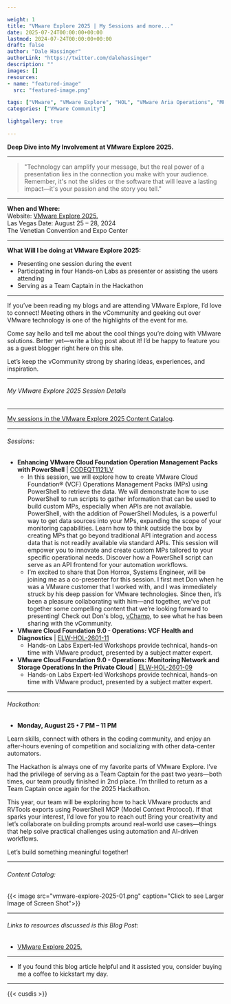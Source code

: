 ```yaml
---

weight: 1
title: "VMware Explore 2025 | My Sessions and more..."
date: 2025-07-24T00:00:00+00:00
lastmod: 2024-07-24T00:00:00+00:00
draft: false
author: "Dale Hassinger"
authorLink: "https://twitter.com/dalehassinger"
description: ""
images: []
resources:
- name: "featured-image"
  src: "featured-image.png"

tags: ["VMware", "VMware Explore", "HOL", "VMware Aria Operations", "MP Builder", "Vegas"]
categories: ["VMware Community"]

lightgallery: true

---
```


**Deep Dive into My Involvement at VMware Explore 2025.**

<!--more-->

---

>"Technology can amplify your message, but the real power of a presentation lies in the connection you make with your audience. Remember, it's not the slides or the software that will leave a lasting impact—it's your passion and the story you tell."

---

**When and Where:**  
Website: [VMware Explore 2025.](https://www.vmware.com/explore/us)  
Las Vegas Date: August 25 – 28, 2024  
The Venetian Convention and Expo Center  

---

**What Will I be doing at VMware Explore 2025:**
- Presenting one session during the event  
- Participating in four Hands-on Labs as presenter or assisting the users attending  
- Serving as a Team Captain in the Hackathon  

---

If you’ve been reading my blogs and are attending VMware Explore, I’d love to connect! Meeting others in the vCommunity and geeking out over VMware technology is one of the highlights of the event for me.  

Come say hello and tell me about the cool things you’re doing with VMware solutions. Better yet—write a blog post about it! I’d be happy to feature you as a guest blogger right here on this site.  

Let’s keep the vCommunity strong by sharing ideas, experiences, and inspiration.  

---

###### My VMware Explore 2025 Session Details 

---

[My sessions in the VMware Explore 2025 Content Catalog](https://event.vmware.com/flow/vmware/explore2025lv/content/page/catalog?search=hassinger).  

---

###### Sessions:
 
* **Enhancing VMware Cloud Foundation Operation Management Packs with PowerShell** | [CODEQT1121LV](https://event.vmware.com/flow/vmware/explore2025lv/content/page/catalog?search=CODEQT1121LV)  
  * In this session, we will explore how to create VMware Cloud Foundation® (VCF) Operations Management Packs (MPs) using PowerShell to retrieve the data. We will demonstrate how to use PowerShell to run scripts to gather information that can be used to build custom MPs, especially when APIs are not available. PowerShell, with the addition of PowerShell Modules, is a powerful way to get data sources into your MPs, expanding the scope of your monitoring capabilities. Learn how to think outside the box by creating MPs that go beyond traditional API integration and access data that is not readily available via standard APIs. This session will empower you to innovate and create custom MPs tailored to your specific operational needs. Discover how a PowerShell script can serve as an API frontend for your automation workflows.  
  * I’m excited to share that Don Horrox, Systems Engineer, will be joining me as a co-presenter for this session. I first met Don when he was a VMware customer that I worked with, and I was immediately struck by his deep passion for VMware technologies. Since then, it’s been a pleasure collaborating with him—and together, we’ve put together some compelling content that we’re looking forward to presenting! Check out Don's blog, [vChamp](https://vchamp.net/), to see what he has been sharing with the vCommunity.  
* **VMware Cloud Foundation 9.0 - Operations: VCF Health and Diagnostics** | [ELW-HOL-2601-11](https://event.vmware.com/flow/vmware/explore2025lv/content/page/catalog?search=ELW-HOL-2601-11)  
  * Hands-on Labs Expert-led Workshops provide technical, hands-on time with VMware product, presented by a subject matter expert.  
* **VMware Cloud Foundation 9.0 - Operations: Monitoring Network and Storage Operations In the Private Cloud** | [ELW-HOL-2601-09](https://event.vmware.com/flow/vmware/explore2025lv/content/page/catalog?search=ELW-HOL-2601-09)  
  * Hands-on Labs Expert-led Workshops provide technical, hands-on time with VMware product, presented by a subject matter expert. 

---

###### Hackathon:
- **Monday, August 25  •  7 PM – 11 PM**

Learn skills, connect with others in the coding community, and enjoy an after-hours evening of competition and socializing with other data-center automators.

The Hackathon is always one of my favorite parts of VMware Explore. I’ve had the privilege of serving as a Team Captain for the past two years—both times, our team proudly finished in 2nd place. I’m thrilled to return as a Team Captain once again for the 2025 Hackathon.

This year, our team will be exploring how to hack VMware products and RVTools exports using PowerShell MCP (Model Context Protocol). If that sparks your interest, I’d love for you to reach out! Bring your creativity and let’s collaborate on building prompts around real-world use cases—things that help solve practical challenges using automation and AI-driven workflows.

Let’s build something meaningful together!  

---

###### Content Catalog:

{{< image src="vmware-explore-2025-01.png" caption="Click to see Larger Image of Screen Shot">}}  

---

###### Links to resources discussed is this Blog Post: 
* [VMware Explore 2025.](https://www.vmware.com/explore/us)  

---

* If you found this blog article helpful and it assisted you, consider buying me a coffee to kickstart my day.  

<center>
<script type="text/javascript" src="https://cdnjs.buymeacoffee.com/1.0.0/button.prod.min.js" data-name="bmc-button" data-slug="dalehassinger" data-color="#FFDD00" data-emoji=""  data-font="Cookie" data-text="Buy me a coffee" data-outline-color="#000000" data-font-color="#000000" data-coffee-color="#ffffff" ></script>
</center>

---

{{< cusdis >}}